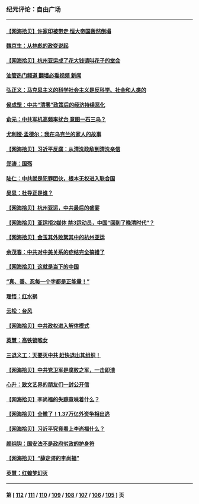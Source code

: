 ### 纪元评论：自由广场
---
#### [【网海拾贝】许家印被带走 恒大帝国轰然倒塌](../../pages/nsc993/n14084263.md?10010330) 
#### [魏京生：从林彪的政变说起](../../pages/nsc993/n14084255.md?10010330) 
#### [【网海拾贝】杭州亚运成了花大钱请叫花子的堂会](../../pages/nsc993/n14083160.md?10010330) 
#### [油管热门频道 翻墙必看视频 新闻](ok?10010330)
#### [弘正义：马克思主义的科学社会主义是反科学、社会和人类的](../../pages/nsc993/n14083124.md?10010330) 
#### [侯成罡：中共“清零”政策后的经济持续恶化](../../pages/nsc993/n14083084.md?10010330) 
#### [俞元：中共军机高频率扰台 意图一石三鸟？](../../pages/nsc993/n14082855.md?10010330) 
#### [尤利娅‧孟德尔：我在乌克兰的家人的故事](../../pages/nsc993/n14081436.md?10010330) 
#### [【网海拾贝】习近平反腐：从清洗政敌到清洗亲信](../../pages/nsc993/n14082325.md?10010330) 
#### [郑涛：国殇](../../pages/nsc993/n14082279.md?10010330) 
#### [陆仁：中共就是犯罪团伙，根本无权进入联合国](../../pages/nsc993/n14082227.md?10010330) 
#### [吴思：杜导正是谁？](../../pages/nsc993/n14082201.md?10010330) 
#### [【网海拾贝】杭州亚运，中共最后的盛宴](../../pages/nsc993/n14081352.md?10010330) 
#### [【网海拾贝】亚运拒2媒体 禁3运动员，中国“回到了晚清时代”？](../../pages/nsc993/n14080503.md?10010330) 
#### [【网海拾贝】金玉其外败絮其中的杭州亚运](../../pages/nsc993/n14080086.md?10010330) 
#### [余茂春：中共对中美关系的症结完全搞错了](../../pages/nsc993/n14080061.md?10010330) 
#### [【网海拾贝】这就是当下的中国](../../pages/nsc993/n14079698.md?10010330) 
#### [“真、善、忍每一个字都是正能量！”](../../pages/nsc993/n14079694.md?10010330) 
#### [理悟：红水祸](../../pages/nsc993/n14079589.md?10010330) 
#### [云松：台风](../../pages/nsc993/n14079573.md?10010330) 
#### [【网海拾贝】中共政权进入解体模式](../../pages/nsc993/n14079101.md?10010330) 
#### [英慧：高铁锁喉女](../../pages/nsc993/n14079074.md?10010330) 
#### [三退义工：天要灭中共 赶快退出其组织！](../../pages/nsc993/n14078352.md?10010330) 
#### [【网海拾贝】中共党卫军是腐败之军，一击即溃](../../pages/nsc993/n14077615.md?10010330) 
#### [心升：致文艺界的朋友们一封公开信](../../pages/nsc993/n14077600.md?10010330) 
#### [【网海拾贝】李尚福的失踪意味着什么？](../../pages/nsc993/n14076892.md?10010330) 
#### [【网海拾贝】全撤了！1.37万亿外资争相出逃](../../pages/nsc993/n14076102.md?10010330) 
#### [【网海拾贝】习近平究竟看上李尚福什么？](../../pages/nsc993/n14075502.md?10010330) 
#### [颜纯钩：国安法不是政府劣政的护身符](../../pages/nsc993/n14074930.md?10010330) 
#### [【网海拾贝】“薛定谔的李尚福”](../../pages/nsc993/n14074918.md?10010330) 
#### [英慧：红蝗梦幻灭](../../pages/nsc993/n14074928.md?10010330) 

---
#### 第 [ [112](./112.md?10010330) / [111](./111.md?10010330) / [110](./110.md?10010330) / [109](./109.md?10010330) / [108](./108.md?10010330) / [107](./107.md?10010330) / [106](./106.md?10010330) / [105](./105.md?10010330) ] 页
